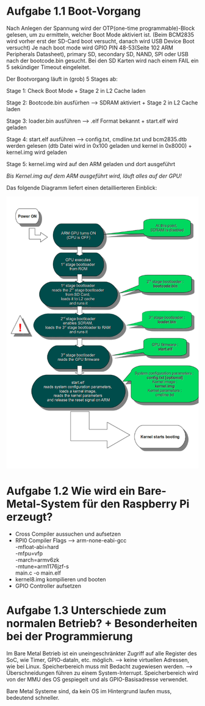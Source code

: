 # Aufgabe 1.1 Boot-Vorgang

Nach Anlegen der Spannung wird der OTP(one-time programmable)-Block gelesen, um zu ermitteln, welcher Boot Mode aktiviert ist. (Beim BCM2835 wird vorher erst der SD-Card boot versucht, danach wird USB Device Boot versucht) Je nach boot mode wird GPIO PIN 48-53(Seite 102 ARM Peripherals Datasheet), primary SD, secondary SD, NAND, SPI oder USB nach der bootcode.bin gesucht. Bei den SD Karten wird nach einem FAIL ein 5 sekündiger Timeout eingeleitet.

Der Bootvorgang läuft in (grob) 5 Stages ab:

Stage 1:
Check Boot Mode + Stage 2 in L2 Cache laden

Stage 2:
Bootcode.bin ausfürhen --> SDRAM aktiviert + Stage 2 in L2 Cache laden

Stage 3:
loader.bin ausführen --> .elf Format bekannt + start.elf wird geladen

Stage 4:
start.elf ausführen --> config.txt, cmdline.txt und bcm2835.dtb werden gelesen (dtb Datei wird in 0x100 geladen und kernel in 0x8000) + kernel.img wird geladen

Stage 5:
kernel.img wird auf den ARM geladen und dort ausgeführt

*Bis Kernel.img auf dem ARM ausgeführt wird, läuft alles auf der GPU!*

Das folgende Diagramm liefert einen detaillierteren Einblick:

![](PI_Boot.png)

# Aufgabe 1.2 Wie wird ein Bare-Metal-System für den Raspberry Pi erzeugt?

- Cross Compiler aussuchen und aufsetzen
- RPI0 Compiler Flags
--> arm-none-eabi-gcc \
    -mfloat-abi=hard \
    -mfpu=vfp \
    -march=armv6zk \
    -mtune=arm1176jzf-s \
    main.c -o main.elf
- kernel8.img kompilieren und booten
- GPIO Controller aufsetzen 


# Aufgabe 1.3 Unterschiede zum normalen Betrieb? + Besonderheiten bei der Programmierung

Im Bare Metal Betrieb ist ein uneingeschränkter Zugriff auf alle Register des SoC, wie Timer, GPIO-dataln, etc. möglich. --> keine virtuellen Adressen, wie bei Linux.
Speicherbereich muss mit Bedacht zugewiesen werden. --> Überschneidungen führen zu einem System-Interrupt.
Speicherbereich wird von der MMU des OS gespiegelt und als GPIO-Basisadresse verwendet.

Bare Metal Systeme sind, da kein OS im Hintergrund laufen muss, bedeutend schneller. 
